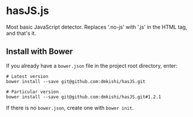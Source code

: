 # hasJS.js

Most basic JavaScript detector. Replaces '.no-js' with '.js' in the HTML tag, and that's it.

## Install with Bower
If you already have a `bower.json` file in the project root directory, enter:
```shell
# Latest version
bower install --save git@github.com:dmkishi/hasJS.git

# Particular version
bower install --save git@github.com:dmkishi/hasJS.git#1.2.1
```

If there is no `bower.json`, create one with `bower init`.
